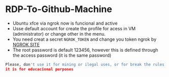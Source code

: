 # RDP-To-Github-Machine

+ Ubuntu xfce via ngrok now is funcional and active
+ Usse default account for create the profile for acess in VM (administrator) or change other in the menu.
+ You need creat a secret ``NGROK_TOKEN`` and change you token ngrok by [NGROK SITE](https://ngrok.com)
+ The root password is default 123456, however this is defined through the access password (it is the same password)


```py
Please, don't use it for mining or ilegal uses, or for break the rules of github
it is for educacional purposes


